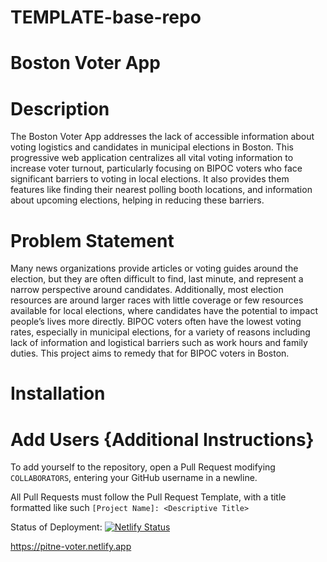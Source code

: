 # TEMPLATE-base-repo

# Boston Voter App

# Description
The Boston Voter App addresses the lack of accessible information about voting logistics and candidates in municipal elections in Boston. This progressive web application centralizes all vital voting information to increase voter turnout, particularly focusing on BIPOC voters who face significant barriers to voting in local elections. It also provides them features like finding their nearest polling booth locations, and information about upcoming elections, helping in reducing these barriers.

# Problem Statement
Many news organizations provide articles or voting guides around the election, but they are often difficult to find, last minute, and represent a narrow perspective around candidates. Additionally, most election resources are around larger races with little coverage or few resources available for local elections, where candidates have the potential to impact people’s lives more directly. BIPOC voters often have the lowest voting rates, especially in municipal elections, for a variety of reasons including lack of information and logistical barriers such as work hours and family duties. This project aims to remedy that for BIPOC voters in Boston.

# Installation

# Add Users {Additional Instructions}
To add yourself to the repository, open a Pull Request modifying `COLLABORATORS`, entering your GitHub username in a newline.

All Pull Requests must follow the Pull Request Template, with a title formatted like such `[Project Name]: <Descriptive Title>`

Status of Deployment:
[![Netlify Status](https://api.netlify.com/api/v1/badges/2475ff74-781c-4ac2-b8c6-3966fa276ea6/deploy-status)](https://app.netlify.com/sites/pitne-voter/deploys)

https://pitne-voter.netlify.app
